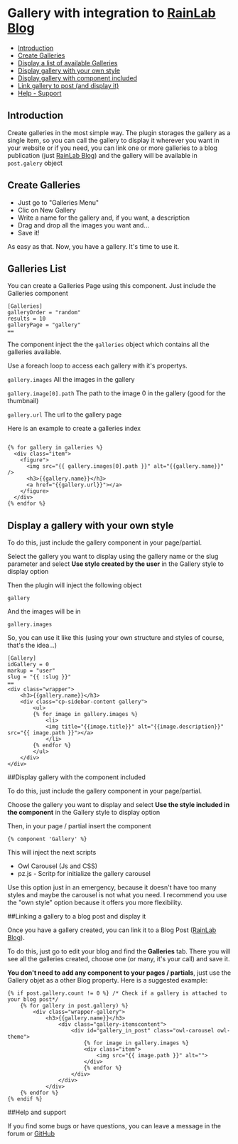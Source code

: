 # Gallery with integration to [RainLab Blog](https://octobercms.com/plugin/rainlab-blog)

- [Introduction](#introduction)
- [Create Galleries](#creategalleries)
- [Display a list of available Galleries](#gallerieslist)
- [Display gallery with your own style](#displayown)
- [Display gallery with component included](#displaycomponent)
- [Link gallery to post (and display it)](#gallerypost)
- [Help - Support](#support)

<a name="introduction"></a>
## Introduction

Create galleries in the most simple way. The plugin storages the gallery as a single item, so you can call the gallery to display it wherever you want in your website or if you need, you can link one or more galleries to a blog publication (just [RainLab Blog](https://octobercms.com/plugin/rainlab-blog)) and the gallery will be available in ```post.galery``` object

<a name="creategalleries"></a>
## Create Galleries

- Just go to "Galleries Menu"
- Clic on New Gallery
- Write a name for the gallery and, if you want, a description
- Drag and drop all the images you want and...
- Save it!

As easy as that. Now, you have a gallery. It's time to use it.

<a name="gallerieslist"></a>
## Galleries List
You can create a Galleries Page using this component. Just include the Galleries component

```
[Galleries]
galleryOrder = "random"
results = 10
galleryPage = "gallery"
==
```
The component inject the the `galleries` object which contains all the galleries available.

Use a foreach loop to access each gallery with it's propertys.

`gallery.images` All the images in the gallery

`gallery.image[0].path` The path to the image 0 in the gallery (good for the thumbnail)

`gallery.url` The url to the gallery page

Here is an example to create a galleries index
```

{% for gallery in galleries %}
  <div class="item">
    <figure">
      <img src="{{ gallery.images[0].path }}" alt="{{gallery.name}}" />
      <h3>{{gallery.name}}</h3>
      <a href="{{gallery.url}}"></a>
    </figure>
  </div>
{% endfor %}

```

<a name="displayown"></a>
## Display a gallery with your own style
To do this, just include the gallery component in your page/partial.

Select the gallery you want to display using the gallery name or the slug parameter and select **Use style created by the user** in the Gallery style to display option

Then the plugin will inject the following object

	gallery

And the images will be in

	gallery.images

So, you can use it like this (using your own structure and styles of course, that's the idea...)

```
[Gallery]
idGallery = 0
markup = "user"
slug = "{{ :slug }}"
==
<div class="wrapper">
	<h3>{{gallery.name}}</h3>
	<div class="cp-sidebar-content gallery">
		<ul>
		{% for image in gallery.images %}
			<li>
			<img title="{{image.title}}" alt="{{image.description}}" src="{{ image.path }}"></a>
			</li>
		{% endfor %}
		</ul>
	</div>
</div>
```

<a name="displaycomponent"></a>
##Display gallery with the component included

To do this, just include the gallery component in your page/partial.

Choose the gallery you want to display and select **Use the style included in the component** in the Gallery style to display option

Then, in your page / partial insert the component

	{% component 'Gallery' %}

This will inject the next scripts
- Owl Carousel (Js and CSS)
- pz.js - Scritp for initialize the gallery carousel

Use this option just in an emergency, because it doesn't have too many styles and maybe the carousel is not what you need. I recommend you use the "own style" option because it offers you more flexibility.


<a name="gallerypost"></a>
##Linking a gallery to a blog post and display it

Once you have a gallery created, you can link it to a Blog Post ([RainLab Blog](https://octobercms.com/plugin/rainlab-blog)).

To do this, just go to edit your blog and find the **Galleries** tab. There you will see all the galleries created, choose one (or many, it's your call) and save it.

**You don't need to add any component to your pages / partials**, just use the Gallery objet as a other Blog property. Here is a suggested example:

```
{% if post.gallery.count != 0 %} /* Check if a gallery is attached to your blog post*/
	{% for gallery in post.gallery) %}
		<div class="wrapper-gallery">
			<h3>{{gallery.name}}</h3>
				<div class="gallery-itemscontent">
					<div id="gallery_in_post" class="owl-carousel owl-theme">
						{% for image in gallery.images %}
						<div class="item">
							<img src="{{ image.path }}" alt="">
						</div>
						{% endfor %}
					</div>
				</div>
			</div>
	{% endfor %}
{% endif %}

```
<a name="support"></a>
##Help and support

If you find some bugs or have questions, you can leave a message in the forum or [GitHub](https://github.com/sanPuerquitoProgramador/simple-awesome-gallery)